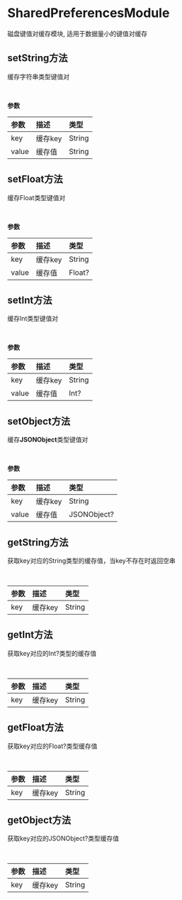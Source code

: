 # SharedPreferencesModule

磁盘键值对缓存模块, 适用于数据量小的键值对缓存

## setString方法

缓存字符串类型键值对

<br/>

**参数**

| 参数  | 描述     | 类型 |
|:----|:-------|:--|
| key <Badge text="必需" type="warn"/> | 缓存key  | String |
| value <Badge text="必需" type="warn"/> | 缓存值  | String |

## setFloat方法

缓存Float类型键值对

<br/>

**参数**

| 参数  | 描述     | 类型 |
|:----|:-------|:--|
| key <Badge text="必需" type="warn"/> | 缓存key  | String |
| value <Badge text="必需" type="warn"/> | 缓存值  | Float? |

## setInt方法

缓存Int类型键值对

<br/>

**参数**

| 参数  | 描述     | 类型 |
|:----|:-------|:--|
| key <Badge text="必需" type="warn"/> | 缓存key  | String |
| value <Badge text="必需" type="warn"/> | 缓存值  | Int? |

## setObject方法

缓存**JSONObject**类型键值对

<br/>

**参数**

| 参数  | 描述     | 类型 |
|:----|:-------|:--|
| key <Badge text="必需" type="warn"/> | 缓存key  | String |
| value <Badge text="必需" type="warn"/> | 缓存值  | JSONObject? |

## getString方法

获取key对应的String类型的缓存值，当key不存在时返回空串

<br/>

| 参数  | 描述     | 类型 |
|:----|:-------|:--|
| key <Badge text="必需" type="warn"/> | 缓存key  | String |

## getInt方法

获取key对应的Int?类型的缓存值

<br/>

| 参数  | 描述     | 类型 |
|:----|:-------|:--|
| key <Badge text="必需" type="warn"/> | 缓存key  | String |

## getFloat方法

获取key对应的Float?类型缓存值

<br/>

| 参数  | 描述     | 类型 |
|:----|:-------|:--|
| key <Badge text="必需" type="warn"/> | 缓存key  | String |

## getObject方法

获取key对应的JSONObject?类型缓存值

<br/>

| 参数  | 描述     | 类型 |
|:----|:-------|:--|
| key <Badge text="必需" type="warn"/> | 缓存key  | String |